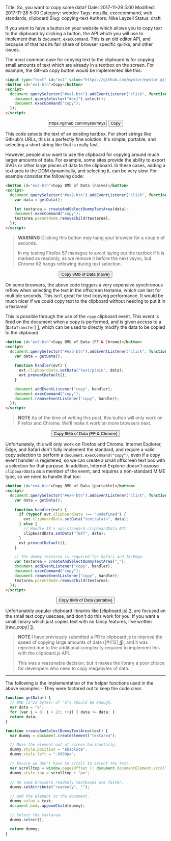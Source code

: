 Title: So, you want to copy some data?
Date: 2017-11-28 5:00
Modified: 2017-11-28 5:00
Category: webdev
Tags: mozilla, execcommand, web standards, clipboard
Slug: copying-text
Authors: Nika Layzell
Status: draft

If you want to have a button on your website which allows you to copy text to
the clipboard by clicking a button, the API which you will use to implement that
is `document.execCommand`. This is an old editor API, and because of that has
its fair share of browser specific quirks, and other issues.

The most common case for copying text to the clipboard is for copying small
amounts of text which are already in a textbox on the screen. For example, the
GitHub copy button would be implemented like this:

```html
<input type="text" id="ex1" value="https://github.com/mystor/mystor.github.io/" readonly>
<button id="ex1-btn">Copy</button>
<script>
  document.querySelector("#ex1-btn").addEventListener("click", function() {
    document.querySelector("#ex1").select();
    document.execCommand("copy");
  });
</script>
```

<div style="text-align: center;">
<input type="text" id="ex1" value="https://github.com/mystor/mystor.github.io/" readonly>
<button id="ex1-btn">Copy</button>
<script>
  document.querySelector("#ex1-btn").addEventListener("click", function() {
    document.querySelector("#ex1").select();
    document.execCommand("copy");
  });
</script>
</div>

This code selects the text of an existing textbox. For short strings like
GitHub's URLs, this is a perfectly fine solution. It's simple, portable, and
selecting a short string like that is really fast.

However, people also want to use the clipboard for copying around much larger
amounts of data. For example, some sites provide the ability to export SVGs or
other large pieces of data to the clipboard. In these cases, adding a text area
to the DOM dynamically, and selecting it, can be very slow. For example consider
the following code:

```html
<button id="ex2-btn">Copy 8Mb of Data (naive)</button>
<script>
  document.querySelector("#ex2-btn").addEventListener("click", function() {
    var data = getData();

    let textarea = createAndSelectDummyTextArea(data);
    document.execCommand("copy");
    textarea.parentNode.removeChild(textarea);
  });
</script>
```

> **WARNING** Clicking this button _may_ hang your browser for a couple of seconds. 
> 
> In my testing Firefox 57 manages to avoid laying out the textbox if it is
> marked as readonly, as we remove it before the next vsync, but Chrome 62 hangs
> reflowing during text selection.

<div style="text-align: center;">
<button id="ex2-btn">Copy 8Mb of Data (naive)</button>
<script>
  document.querySelector("#ex2-btn").addEventListener("click", function() {
    var data = getData();

    let textarea = createAndSelectDummyTextArea(data);
    document.execCommand("copy");
    textarea.parentNode.removeChild(textarea);
  });
</script>
</div>

On some browsers, the above code triggers a very expensive synchronous reflow
when selecting the text in the offscreen textarea, which can last for multiple
seconds. This isn't great for text copying performance. It would be much nicer
if we could copy text to the clipboard without needing to put it in a textarea!

This is possible through the use of the `copy` clipboard event. This event is
fired on the document when a copy is performed, and is given access to
a [`DataTransfer`] [1], which can be used to directly modify the data to be
copied to the clipboard.

```html
<button id="ex3-btn">Copy 8Mb of Data (FF & Chrome)</button>
<script>
  document.querySelector("#ex3-btn").addEventListener("click", function() {
    var data = getData();
    
    function handler(evt) {
      evt.clipboardData.setData("text/plain", data);
      evt.preventDefault();
    }

    document.addEventListener("copy", handler);
    document.execCommand("copy");
    document.removeEventListener("copy", handler);
  });
</script>
```

> **NOTE** As of the time of writing this post, this button will only work on
> Firefox and Chrome. We'll make it work on more browsers next.

<div style="text-align: center;">
<button id="ex3-btn">Copy 8Mb of Data (FF & Chrome)</button>
<script>
  document.querySelector("#ex3-btn").addEventListener("click", function() {
    var data = getData();
    
    function handler(evt) {
      evt.clipboardData.setData("text/plain", data);
      evt.preventDefault();
    }

    document.addEventListener("copy", handler);
    document.execCommand("copy");
    document.removeEventListener("copy", handler);
  });
</script>
</div>

Unfortunately, this will only work on Firefox and Chrome. Internet Explorer,
Edge, and Safari don't fully implement the standard, and require a valid copy
selection to perform a `document.execCommand("copy")`, even if a copy event
handler is registered, so we can create a small offscreen text box with a
selection for that purpose. In addition, Internet Explorer doesn't expose
`clipboardData` as a member of the event, and requires a non-standard MIME type,
so we need to handle that too:

```html
<button id="ex4-btn">Copy 8Mb of Data (portable)</button>
<script>
  document.querySelector("#ex4-btn").addEventListener("click", function() {
    var data = getData();
    
    function handler(evt) {
      if (typeof evt.clipboardData !== "undefined") {
        evt.clipboardData.setData("text/plain", data);
      } else {
        // Handle IE's non-standard clipboardData API.
        clipboardData.setData("TEXT", data);
      }
      evt.preventDefault();
    }

    // The dummy textarea is required for Safari and IE/Edge.
    var textarea = createAndSelectDummyTextArea("_");
    document.addEventListener("copy", handler);
    document.execCommand("copy");
    document.removeEventListener("copy", handler);
    textarea.parentNode.removeChild(textarea);
  });
</script>
```

<div style="text-align: center;">
<button id="ex4-btn">Copy 8Mb of Data (portable)</button>
<script>
  document.querySelector("#ex4-btn").addEventListener("click", function() {
    var data = getData();
    
    function handler(evt) {
      if (typeof evt.clipboardData !== "undefined") {
        evt.clipboardData.setData("text/plain", data);
      } else {
        // Handle IE's non-standard clipboardData API.
        clipboardData.setData("TEXT", data);
      }
      evt.preventDefault();
    }

    // The dummy textarea is required for Safari and IE/Edge.
    var textarea = createAndSelectDummyTextArea("_");
    document.addEventListener("copy", handler);
    document.execCommand("copy");
    document.removeEventListener("copy", handler);
    textarea.parentNode.removeChild(textarea);
  });
</script>
</div>

Unfortunately popular clipboard libraries like [clipboard.js] [2], are focused
on the small text copy usecase, and don't do this work for you. If you want a
small library which just copies text with no fancy features, I've
written [raw_copy] [3].

> **NOTE** I have previously submitted a PR to clipboard.js to improve the speed
> of copying large amounts of data ([#412] [4]), and it was rejected due to the
> additional complexity required to implement this with the clipboard.js API.
> 
> This was a reasonable decision, but it makes the library a poor choice for
> developers who need to copy megabytes of data.

[1]: https://developer.mozilla.org/en-US/docs/Web/API/DataTransfer "DataTransfer"
[2]: https://clipboardjs.com/ "clipboard.js"
[3]: https://github.com/mystor/raw_copy "raw_copy"
[4]: https://github.com/zenorocha/clipboard.js/pull/412 "zenorocha/clipboard.js#412"

<hr>

The following is the implementation of the helper functions used in the above
examples - They were factored out to keep the code clear.

```js
function getData() {
  // 8Mb (2^23 bytes) of "a"s should be enough.
  var data = "a";
  for (var i = 0; i < 23; ++i) { data += data; }
  return data;
}

function createAndSelectDummyTextArea(text) {
  var dummy = document.createElement("textarea");

  // Move the element out of screen horizontally.
  dummy.style.position = "absolute";
  dummy.style.left = "-9999px";

  // Ensure we don't have to scroll to select the text.
  var scrolltop = window.pageYOffset || document.documentElement.scrollTop;
  dummy.style.top = scrolltop + "px";
  
  // On some browsers readonly textboxes are faster.
  dummy.setAttribute("readonly", "");

  // Add the element to the document.
  dummy.value = text;
  document.body.appendChild(dummy);

  // Select the textarea.
  dummy.select();

  return dummy;
}
```

<script>
  function getData() {
    // 8Mb (2^23 bytes) of "a"s should be enough.
    var data = "a";
    for (var i = 0; i < 23; ++i) { data += data; }
    return data;
  }

  function createAndSelectDummyTextArea(text) {
    var dummy = document.createElement("textarea");

    // Move the element out of screen horizontally.
    dummy.style.position = "absolute";
    dummy.style.left = "-9999px";

    // Ensure we don't have to scroll to select the text.
    var scrolltop = window.pageYOffset || document.documentElement.scrollTop;
    dummy.style.top = scrolltop + "px";
    
    // On some browsers readonly textboxes are faster.
    dummy.setAttribute("readonly", "");

    // Add the element to the document.
    dummy.value = text;
    document.body.appendChild(dummy);

    // Select the textarea.
    dummy.select();

    return dummy;
  }
</script>
